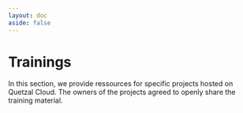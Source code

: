 ```yaml
---
layout: doc
aside: false
---
```

# Trainings
In this section, we provide ressources for specific projects hosted on Quetzal Cloud. 
The owners of the projects agreed to openly share the training material.
